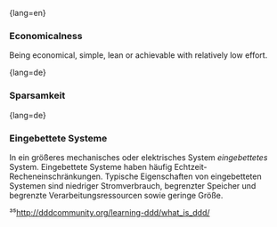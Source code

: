 {lang=en}
### Economicalness

Being economical, simple, lean or achievable with relatively low effort. 


{lang=de}
### Sparsamkeit 

{lang=de}
### Eingebettete Systeme

In ein größeres mechanisches oder elektrisches System *eingebettetes*
System. Eingebettete Systeme haben häufig
Echtzeit-Recheneinschränkungen. Typische Eigenschaften von
eingebetteten Systemen sind niedriger
Stromverbrauch, begrenzter Speicher und begrenzte
Verarbeitungsressourcen sowie geringe Größe.

³⁵<http://dddcommunity.org/learning-ddd/what_is_ddd/>

